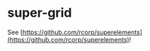 # super-grid

See [https://github.com/rcorp/superelements](https://github.com/rcorp/superelements)!
